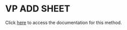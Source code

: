<!---->
# VP ADD SHEET

Click [here](https://developer.4d.com/docs/20/ViewPro/method-list#vp-add-sheet) to access the documentation for this method.

